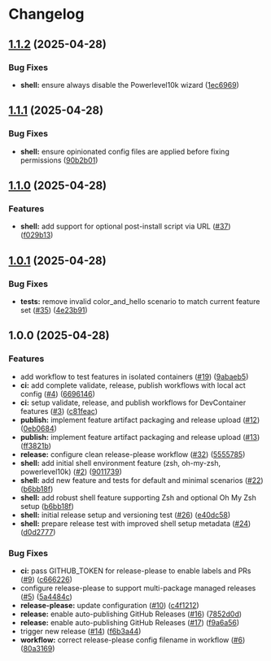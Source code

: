 # Changelog

## [1.1.2](https://github.com/jonmatum/devcontainer-features/compare/v1.1.1...v1.1.2) (2025-04-28)


### Bug Fixes

* **shell:** ensure always disable the Powerlevel10k wizard ([1ec6969](https://github.com/jonmatum/devcontainer-features/commit/1ec69697a9e0ad3b4c255cc5ea81175a8bbd4d27))

## [1.1.1](https://github.com/jonmatum/devcontainer-features/compare/v1.1.0...v1.1.1) (2025-04-28)


### Bug Fixes

* **shell:** ensure opinionated config files are applied before fixing permissions ([90b2b01](https://github.com/jonmatum/devcontainer-features/commit/90b2b01bfdda6fff43d2bea3925d596ff965e988))

## [1.1.0](https://github.com/jonmatum/devcontainer-features/compare/v1.0.1...v1.1.0) (2025-04-28)


### Features

* **shell:** add support for optional post-install script via URL ([#37](https://github.com/jonmatum/devcontainer-features/issues/37)) ([f029b13](https://github.com/jonmatum/devcontainer-features/commit/f029b13735b9578b344b529a3ae29052438ae688))

## [1.0.1](https://github.com/jonmatum/devcontainer-features/compare/v1.0.0...v1.0.1) (2025-04-28)


### Bug Fixes

* **tests:** remove invalid color_and_hello scenario to match current feature set ([#35](https://github.com/jonmatum/devcontainer-features/issues/35)) ([4e23b91](https://github.com/jonmatum/devcontainer-features/commit/4e23b91f756a6c2686d4c4d2e1f3220ae66a7540))

## 1.0.0 (2025-04-28)


### Features

* add workflow to test features in isolated containers ([#19](https://github.com/jonmatum/devcontainer-features/issues/19)) ([9abaeb5](https://github.com/jonmatum/devcontainer-features/commit/9abaeb5beb20ca54965aa41fa4553ab0b2900ec3))
* **ci:** add complete validate, release, publish workflows with local act config ([#4](https://github.com/jonmatum/devcontainer-features/issues/4)) ([6696146](https://github.com/jonmatum/devcontainer-features/commit/6696146ba58fa39f4bfe187c36243c49700b9bd4))
* **ci:** setup validate, release, and publish workflows for DevContainer features ([#3](https://github.com/jonmatum/devcontainer-features/issues/3)) ([c81feac](https://github.com/jonmatum/devcontainer-features/commit/c81feac96e65b7bd816539be03508752628cbb31))
* **publish:** implement feature artifact packaging and release upload ([#12](https://github.com/jonmatum/devcontainer-features/issues/12)) ([0eb0684](https://github.com/jonmatum/devcontainer-features/commit/0eb06843e556327f2767cf8e16be07121fe6ef9c))
* **publish:** implement feature artifact packaging and release upload ([#13](https://github.com/jonmatum/devcontainer-features/issues/13)) ([ff3821b](https://github.com/jonmatum/devcontainer-features/commit/ff3821b66c0cb4ffb2e041cbe2a100fa7c71c57d))
* **release:** configure clean release-please workflow ([#32](https://github.com/jonmatum/devcontainer-features/issues/32)) ([5555785](https://github.com/jonmatum/devcontainer-features/commit/5555785d7861d54c90f3a13e67067a8e0a58f281))
* **shell:** add initial shell environment feature (zsh, oh-my-zsh, powerlevel10k) ([#2](https://github.com/jonmatum/devcontainer-features/issues/2)) ([9011739](https://github.com/jonmatum/devcontainer-features/commit/9011739e40609e488d415ddbe5d72219e6002696))
* **shell:** add new feature and tests for default and minimal scenarios ([#22](https://github.com/jonmatum/devcontainer-features/issues/22)) ([b6bb18f](https://github.com/jonmatum/devcontainer-features/commit/b6bb18f8bec8bf46e1a950182eb9671196330f52))
* **shell:** add robust shell feature supporting Zsh and optional Oh My Zsh setup ([b6bb18f](https://github.com/jonmatum/devcontainer-features/commit/b6bb18f8bec8bf46e1a950182eb9671196330f52))
* **shell:** initial release setup and versioning test ([#26](https://github.com/jonmatum/devcontainer-features/issues/26)) ([e40dc58](https://github.com/jonmatum/devcontainer-features/commit/e40dc580ef643f1f2a467fd4eb571e6dbaf96de9))
* **shell:** prepare release test with improved shell setup metadata ([#24](https://github.com/jonmatum/devcontainer-features/issues/24)) ([d0d2777](https://github.com/jonmatum/devcontainer-features/commit/d0d27771aaa15aaf6d1f9482ffee69c489d74276))


### Bug Fixes

* **ci:** pass GITHUB_TOKEN for release-please to enable labels and PRs ([#9](https://github.com/jonmatum/devcontainer-features/issues/9)) ([c666226](https://github.com/jonmatum/devcontainer-features/commit/c6662261b4cac38d54855b01a189c3f3f7de81cb))
* configure release-please to support multi-package managed releases ([#5](https://github.com/jonmatum/devcontainer-features/issues/5)) ([5a4484c](https://github.com/jonmatum/devcontainer-features/commit/5a4484c6591c25efdd2d702a5fb342795d9a4092))
* **release-please:** update configuration ([#10](https://github.com/jonmatum/devcontainer-features/issues/10)) ([c4f1212](https://github.com/jonmatum/devcontainer-features/commit/c4f12127eda959cb65dda415d34dda79b6445379))
* **release:** enable auto-publishing GitHub Releases ([#16](https://github.com/jonmatum/devcontainer-features/issues/16)) ([7852d0d](https://github.com/jonmatum/devcontainer-features/commit/7852d0da0c71a7f68ff74c9ca0c21573381b6517))
* **release:** enable auto-publishing GitHub Releases ([#17](https://github.com/jonmatum/devcontainer-features/issues/17)) ([f9a6a56](https://github.com/jonmatum/devcontainer-features/commit/f9a6a566cdf5279cb3c5797ecd43fd9359e9bceb))
* trigger new release ([#14](https://github.com/jonmatum/devcontainer-features/issues/14)) ([f6b3a44](https://github.com/jonmatum/devcontainer-features/commit/f6b3a4409b622533504c869fdd6d6b03544fe364))
* **workflow:** correct release-please config filename in workflow ([#6](https://github.com/jonmatum/devcontainer-features/issues/6)) ([80a3169](https://github.com/jonmatum/devcontainer-features/commit/80a3169adc983162cf550e98d675ec04da6843cb))
